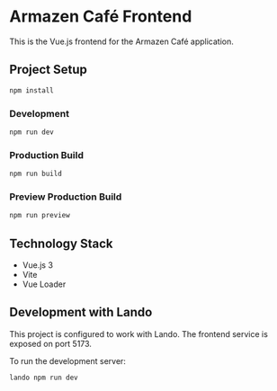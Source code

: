 # Armazen Café Frontend

This is the Vue.js frontend for the Armazen Café application.

## Project Setup

```sh
npm install
```

### Development

```sh
npm run dev
```

### Production Build

```sh
npm run build
```

### Preview Production Build

```sh
npm run preview
```

## Technology Stack

- Vue.js 3
- Vite
- Vue Loader

## Development with Lando

This project is configured to work with Lando. The frontend service is exposed on port 5173.

To run the development server:

```sh
lando npm run dev
```